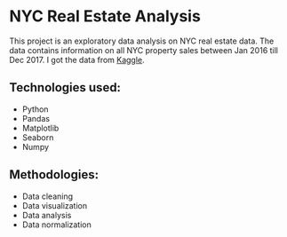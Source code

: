 # NYC Real Estate Analysis
This project is an exploratory data analysis on NYC real estate data.
The data contains information on all NYC property sales between Jan 2016 till Dec 2017.
I got the data from [Kaggle](https://www.kaggle.com/new-york-city/nyc-property-sales).


## Technologies used:
- Python
- Pandas
- Matplotlib
- Seaborn
- Numpy

## Methodologies:
- Data cleaning
- Data visualization
- Data analysis
- Data normalization
